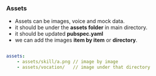 ### Assets
* Assets can be images, voice and mock data.
* it should be under the **assets folder** in main directory.
* it should be updated **pubspec.yaml**
* we can add the images **item by item** or **directory**.

```yaml

assets:
    - assets/skill/a.png // image by image
    - assets/vocation/   // image under that directory
```